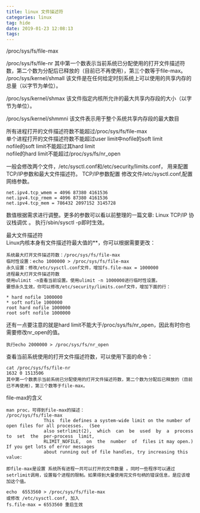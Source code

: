 ```yaml
---
title: linux 文件描述符
categories: linux
tag: hide
date: 2019-01-23 12:08:13
tags:
---
```

/proc/sys/fs/file-max

/proc/sys/fs/file-nr 其中第一个数表示当前系统已分配使用的打开文件描述符数，第二个数为分配后已释放的（目前已不再使用），第三个数等于file-max。
/proc/sys/kernel/shmall 该文件是在任何给定时刻系统上可以使用的共享内存的总量（以字节为单位）。

/proc/sys/kernel/shmax 该文件指定内核所允许的最大共享内存段的大小（以字节为单位）。

/proc/sys/kernel/shmmni 该文件表示用于整个系统共享内存段的最大数目

所有进程打开的文件描述符数不能超过/proc/sys/fs/file-max  
单个进程打开的文件描述符数不能超过user limit中nofile的soft limit  
nofile的soft limit不能超过其hard limit  
nofile的hard limit不能超过/proc/sys/fs/nr_open  

一般会修改两个文件，/etc/sysctl.conf和/etc/security/limits.conf， 用来配置TCP/IP参数和最大文件描述符。
TCP/IP参数配置
修改文件/etc/sysctl.conf,配置网络参数。
```
net.ipv4.tcp_wmem = 4096 87380 4161536
net.ipv4.tcp_rmem = 4096 87380 4161536
net.ipv4.tcp_mem = 786432 2097152 3145728
```
数值根据需求进行调整。更多的参数可以看以前整理的一篇文章: Linux TCP/IP 协议栈调优 。
执行/sbin/sysctl -p即时生效。  

最大文件描述符  
Linux内核本身有文件描述符最大值的**，你可以根据需要更改：
```
系统最大打开文件描述符数：/proc/sys/fs/file-max
临时性设置：echo 1000000 > /proc/sys/fs/file-max
永久设置：修改/etc/sysctl.conf文件，增加fs.file-max = 1000000
进程最大打开文件描述符数
使用ulimit -n查看当前设置。使用ulimit -n 1000000进行临时性设置。
要想永久生效，你可以修改/etc/security/limits.conf文件，增加下面的行：

* hard nofile 1000000
* soft nofile 1000000
root hard nofile 1000000
root soft nofile 1000000
```
还有一点要注意的就是hard limit不能大于/proc/sys/fs/nr_open，因此有时你也需要修改nr_open的值。
```
执行echo 2000000 > /proc/sys/fs/nr_open
```
查看当前系统使用的打开文件描述符数，可以使用下面的命令：
```
cat /proc/sys/fs/file-nr
1632 0 1513506
其中第一个数表示当前系统已分配使用的打开文件描述符数，第二个数为分配后已释放的（目前已不再使用），第三个数等于file-max。
```

file-max的含义

```
man proc，可得到file-max的描述：
/proc/sys/fs/file-max
              This  file defines a system-wide limit on the number of open files for all processes.  (See
              also setrlimit(2),  which  can  be  used  by  a  process  to  set  the  per-process  limit,
              RLIMIT_NOFILE,  on  the  number  of  files it may open.)  If you get lots of error messages
              about running out of file handles, try increasing this value:

即file-max是设置 系统所有进程一共可以打开的文件数量 。同时一些程序可以通过setrlimit调用，设置每个进程的限制。如果得到大量使用完文件句柄的错误信息，是应该增加这个值。

echo  6553560 > /proc/sys/fs/file-max
或修改 /etc/sysctl.conf, 加入
fs.file-max = 6553560 重启生效
```